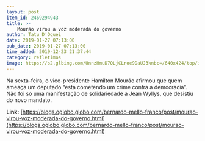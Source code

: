 ```yaml
---
layout: post
item_id: 2469294943
title: >-
    Mourão virou a voz moderada do governo
author: Tatu D'Oquei
date: 2019-01-27 07:13:00
pub_date: 2019-01-27 07:13:00
time_added: 2019-12-23 21:37:44
category: refletimos
image: https://s2.glbimg.com/UnnzHmuD7QLjCLroe9DaUJ3knbc=/640x424/top/i.glbimg.com/og/ig/infoglobo1/f/original/2019/01/23/80541113_bsb_-_brasilia_-_brasil_-_07-01-2019_-_pa_-_presidente_jair_bolsonaro_participa_da_cerimon.jpg
---
```


Na sexta-feira, o vice-presidente Hamilton Mourão afirmou que quem ameaça um deputado “está cometendo um crime contra a democracia”. Não foi só uma manifestação de solidariedade a Jean Wyllys, que desistiu do novo mandato.

**Link:** [https://blogs.oglobo.globo.com/bernardo-mello-franco/post/mourao-virou-voz-moderada-do-governo.html](https://blogs.oglobo.globo.com/bernardo-mello-franco/post/mourao-virou-voz-moderada-do-governo.html)

